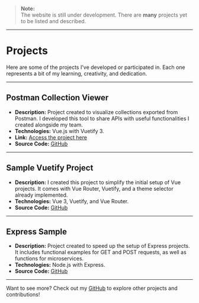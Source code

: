 > **Note:**  
> The website is still under development. There are **many** projects yet to be listed and described.

---

# Projects

Here are some of the projects I've developed or participated in. Each one represents a bit of my learning, creativity, and dedication.

---

## Postman Collection Viewer
- **Description:** Project created to visualize collections exported from Postman. I developed this tool to share APIs with useful functionalities I created alongside my team.
- **Technologies:** Vue.js with Vuetify 3.  
- **Link:** [Access the project here](https://mathwhite.github.io/postman-collection-viewer/)  
- **Source Code:** [GitHub](https://github.com/MathWhite/postman-collection-viewer)

---

## Sample Vuetify Project
- **Description:** I created this project to simplify the initial setup of Vue projects. It comes with Vue Router, Vuetify, and a theme selector already implemented.
- **Technologies:** Vue 3, Vuetify, and Vue Router.
- **Source Code:** [GitHub](https://github.com/MathWhite/sample-theme-vuetify)

---

## Express Sample
- **Description:** Project created to speed up the setup of Express projects. It includes functional examples for GET and POST requests, as well as functions for microservices.  
- **Technologies:** Node.js with Express.
- **Source Code:** [GitHub](https://github.com/MathWhite/express-sample)

---

Want to see more? Check out my [GitHub](https://github.com/MathWhite) to explore other projects and contributions!